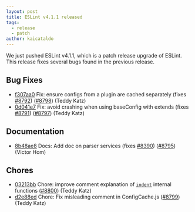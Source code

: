 ```yaml
---
layout: post
title: ESLint v4.1.1 released
tags:
  - release
  - patch
author: kaicataldo
---
```


We just pushed ESLint v4.1.1, which is a patch release upgrade of ESLint. This release  fixes several bugs found in the previous release.










## Bug Fixes


* [f307aa0](https://github.com/eslint/eslint/commit/f307aa0) Fix: ensure configs from a plugin are cached separately (fixes [#8792](https://github.com/eslint/eslint/issues/8792)) ([#8798](https://github.com/eslint/eslint/issues/8798)) (Teddy Katz)
* [0d041e7](https://github.com/eslint/eslint/commit/0d041e7) Fix: avoid crashing when using baseConfig with extends (fixes [#8791](https://github.com/eslint/eslint/issues/8791)) ([#8797](https://github.com/eslint/eslint/issues/8797)) (Teddy Katz)




## Documentation


* [8b48ae8](https://github.com/eslint/eslint/commit/8b48ae8) Docs: Add doc on parser services (fixes [#8390](https://github.com/eslint/eslint/issues/8390)) ([#8795](https://github.com/eslint/eslint/issues/8795)) (Victor Hom)








## Chores


* [03213bb](https://github.com/eslint/eslint/commit/03213bb) Chore: improve comment explanation of [`indent`](/docs/rules/indent) internal functions ([#8800](https://github.com/eslint/eslint/issues/8800)) (Teddy Katz)
* [d2e88ed](https://github.com/eslint/eslint/commit/d2e88ed) Chore: Fix misleading comment in ConfigCache.js ([#8799](https://github.com/eslint/eslint/issues/8799)) (Teddy Katz)
